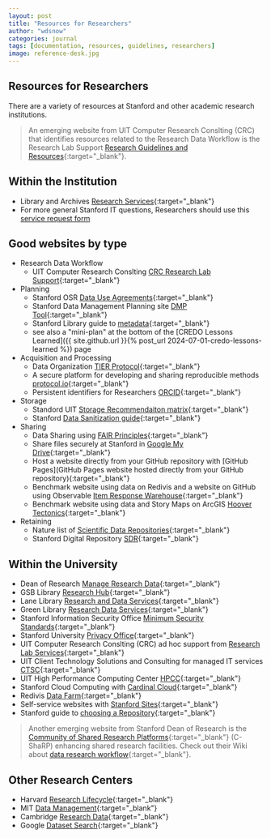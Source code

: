 ```yaml
---
layout: post
title: "Resources for Researchers"
author: "wdsnow"
categories: journal
tags: [documentation, resources, guidelines, researchers]
image: reference-desk.jpg
---
```


## Resources for Researchers

There are a variety of resources at Stanford and other academic research institutions. 
> An emerging website from UIT Computer Research Conslting (CRC) that identifies resources related to the Research Data Workflow is the Research Lab Support [Research Guidelines and Resources](https://cdoane.sites.stanford.edu){:target="_blank"}.



## Within the Institution
* Library and Archives [Research Services](https://www.hoover.org/library-archives/research-services){:target="_blank"}
* For more general Stanford IT questions, Researchers should use this [service request form](https://stanford.service-now.com/it_services?)

## Good websites by type
* Research Data Workflow
  - UIT Computer Research Conslting [CRC Research Lab Support](https://uit.stanford.edu/service/research-lab-support-service){:target="_blank"}
* Planning
  - Stanford OSR [Data Use Agreements](https://ora.stanford.edu/resources/data-use-agreements){:target="_blank"}
  - Stanford Data Management Planning site [DMP Tool](https://doresearch.stanford.edu/resources/tools-documents/dmp-tool){:target="_blank"}
  - Stanford Library guide to [metadata](https://guides.library.stanford.edu/research-metadata){:target="_blank"}
  - see also a "mini-plan" at the bottom of the [CREDO Lessons Learned]({{ site.github.url }}{% post_url 2024-07-01-credo-lessons-learned %}) page
* Acquisition and Processing
  - Data Organization [TIER Protocol](https://www.projecttier.org/tier-protocol/){:target="_blank"}
  - A secure platform for developing and sharing reproducible methods [protocol.io](https://www.protocols.io/){:target="_blank"}
  - Persistent identifiers for Researchers [ORCID](https://orcid.org/){:target="_blank"}
* Storage
  - Standord UIT [Storage Recommendaiton matrix](https://uit.stanford.edu/storage){:target="_blank"}
  - Stanford [Data Sanitization guide](https://uit.stanford.edu/security/data-sanitization){:target="_blank"}
* Sharing
  - Data Sharing using [FAIR Principles](https://doresearch.stanford.edu/resources/topics/manage-research-data){:target="_blank"}
  - Share files securely at Stanford in [Google My Drive](https://uit.stanford.edu/service/gsuite/drive/secureshare){:target="_blank"}
  - Host a website directly from your GitHub repository with [GitHub Pages](GitHub Pages website hosted directly from your GitHub repository){:target="_blank"}
  - Benchmark website using data on Redivis and a website on GitHub using Observable [Item Response Warehouse](https://datapages.github.io/irw/){:target="_blank"}
  - Benchmark website using data and Story Maps on ArcGIS [Hoover Tectonics](https://tectonics.hoover.stanford.edu/){:target="_blank"}
* Retaining
  - Nature list of [Scientific Data Repositories](https://www.nature.com/sdata/policies/repositories#general){:target="_blank"}
  - Stanford Digital Repository [SDR](https://sdr.stanford.edu/){:target="_blank"}

## Within the University
* Dean of Research [Manage Research Data](https://doresearch.stanford.edu/resources/topics/manage-research-data){:target="_blank"}
* GSB Library [Research Hub](https://gsbresearchhub.stanford.edu/){:target="_blank"}
* Lane Library [Research and Data Services](https://lane.stanford.edu/using-lib/research-service.html){:target="_blank"}
* Green Library [Research Data Services](https://library.stanford.edu/libraries/research-data-services){:target="_blank"}
* Stanford Information Security Office [Minimum Security Standards](https://uit.stanford.edu/guide/securitystandards){:target="_blank"}
* Stanford University [Privacy Office](https://privacy.stanford.edu/){:target="_blank"}
* UIT Computer Research Conslting (CRC) ad hoc support from [Research Lab Services](https://uit.stanford.edu/crc){:target="_blank"}
* UIT Client Technology Solutions and Consulting for managed IT services [CTSC](https://uit.stanford.edu/ctsc){:target="_blank"}
* UIT High Performance Computing Center [HPCC](https://hpcc.stanford.edu/){:target="_blank"}
* Stanford Cloud Computing with [Cardinal Cloud](https://uit.stanford.edu/cardinal-cloud){:target="_blank"}
* Redivis [Data Farm](https://redivis.com/Stanford){:target="_blank"}
* Self-service websites with [Stanford Sites](https://uit.stanford.edu/service/stanfordsites){:target="_blank"}
* Stanford guide to [choosing a Repository](https://guides.library.stanford.edu/data-sharing/where){:target="_blank"}



> Another emerging website from Stanford Dean of Research is the [Community of Shared Research Platforms](https://csharp.stanford.edu/){:target="_blank"} (C-ShaRP) enhancing shared research facilities. Check out their Wiki about [data research workflow](https://sites.google.com/stanford.edu/c-sharpwikipage/about?authuser=0){:target="_blank"}.

## Other Research Centers
* Harvard [Research Lifecycle](https://researchsupport.harvard.edu/research-lifecycle){:target="_blank"}
* MIT [Data Management](https://libraries.mit.edu/data-management/){:target="_blank"}
* Cambridge [Research Data](https://www.data.cam.ac.uk/){:target="_blank"}
* Google [Dataset Search](https://datasetsearch.research.google.com/ ){:target="_blank"}

